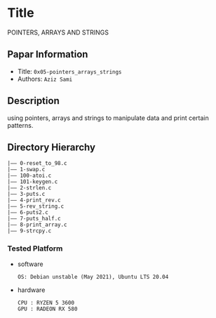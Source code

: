 Title
===
POINTERS, ARRAYS AND STRINGS

## Papar Information
- Title:  `0x05-pointers_arrays_strings`
- Authors:  `Aziz Sami`

## Description
using pointers, arrays and strings to manipulate data and print certain patterns.

## Directory Hierarchy
```
|—— 0-reset_to_98.c
|—— 1-swap.c
|—— 100-atoi.c
|—— 101-keygen.c
|—— 2-strlen.c
|—— 3-puts.c
|—— 4-print_rev.c
|—— 5-rev_string.c
|—— 6-puts2.c
|—— 7-puts_half.c
|—— 8-print_array.c
|—— 9-strcpy.c
```

### Tested Platform
- software
  ```
  OS: Debian unstable (May 2021), Ubuntu LTS 20.04

  ```
- hardware
  ```
  CPU : RYZEN 5 3600
  GPU : RADEON RX 580
  ```
